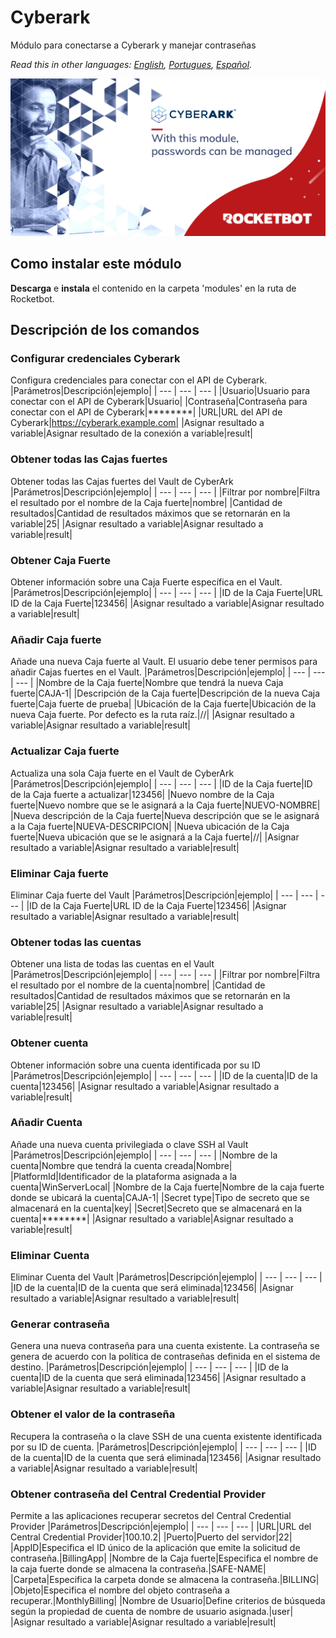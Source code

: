 # Cyberark
  
Módulo para conectarse a Cyberark y manejar contraseñas  

*Read this in other languages: [English](Manual_Cyberark.md), [Portugues](Manual_Cyberark.pr.md), [Español](Manual_Cyberark.es.md).*
  
![banner](imgs/Banner_Cyberark.png)
## Como instalar este módulo
  
__Descarga__ e __instala__ el contenido en la carpeta 'modules' en la ruta de Rocketbot.  



## Descripción de los comandos

### Configurar credenciales Cyberark
  
Configura credenciales para conectar con el API de Cyberark.
|Parámetros|Descripción|ejemplo|
| --- | --- | --- |
|Usuario|Usuario para conectar con el API de Cyberark|Usuario|
|Contraseña|Contraseña para conectar con el API de Cyberark|********|
|URL|URL del API de Cyberark|https://cyberark.example.com|
|Asignar resultado a variable|Asignar resultado de la conexión a variable|result|

### Obtener todas las Cajas fuertes
  
Obtener todas las Cajas fuertes del Vault de CyberArk
|Parámetros|Descripción|ejemplo|
| --- | --- | --- |
|Filtrar por nombre|Filtra el resultado por el nombre de la Caja fuerte|nombre|
|Cantidad de resultados|Cantidad de resultados máximos que se retornarán en la variable|25|
|Asignar resultado a variable|Asignar resultado a variable|result|

### Obtener Caja Fuerte
  
Obtener información sobre una Caja Fuerte específica en el Vault.
|Parámetros|Descripción|ejemplo|
| --- | --- | --- |
|ID de la Caja Fuerte|URL ID de la Caja Fuerte|123456|
|Asignar resultado a variable|Asignar resultado a variable|result|

### Añadir Caja fuerte
  
Añade una nueva Caja fuerte al Vault. El usuario debe tener permisos para añadir Cajas fuertes en el Vault.
|Parámetros|Descripción|ejemplo|
| --- | --- | --- |
|Nombre de la Caja fuerte|Nombre que tendrá la nueva Caja fuerte|CAJA-1|
|Descripción de la Caja fuerte|Descripción de la nueva Caja fuerte|Caja fuerte de prueba|
|Ubicación de la Caja fuerte|Ubicación de la nueva Caja fuerte. Por defecto es la ruta raíz.|//|
|Asignar resultado a variable|Asignar resultado a variable|result|

### Actualizar Caja fuerte
  
Actualiza una sola Caja fuerte en el Vault de CyberArk
|Parámetros|Descripción|ejemplo|
| --- | --- | --- |
|ID de la Caja fuerte|ID de la Caja fuerte a actualizar|123456|
|Nuevo nombre de la Caja fuerte|Nuevo nombre que se le asignará a la Caja fuerte|NUEVO-NOMBRE|
|Nueva descripción de la Caja fuerte|Nueva descripción que se le asignará a la Caja fuerte|NUEVA-DESCRIPCION|
|Nueva ubicación de la Caja fuerte|Nueva ubicación que se le asignará a la Caja fuerte|//|
|Asignar resultado a variable|Asignar resultado a variable|result|

### Eliminar Caja fuerte
  
Eliminar Caja fuerte del Vault
|Parámetros|Descripción|ejemplo|
| --- | --- | --- |
|ID de la Caja Fuerte|URL ID de la Caja Fuerte|123456|
|Asignar resultado a variable|Asignar resultado a variable|result|

### Obtener todas las cuentas
  
Obtener una lista de todas las cuentas en el Vault
|Parámetros|Descripción|ejemplo|
| --- | --- | --- |
|Filtrar por nombre|Filtra el resultado por el nombre de la cuenta|nombre|
|Cantidad de resultados|Cantidad de resultados máximos que se retornarán en la variable|25|
|Asignar resultado a variable|Asignar resultado a variable|result|

### Obtener cuenta
  
Obtener información sobre una cuenta identificada por su ID
|Parámetros|Descripción|ejemplo|
| --- | --- | --- |
|ID de la cuenta|ID de la cuenta|123456|
|Asignar resultado a variable|Asignar resultado a variable|result|

### Añadir Cuenta
  
Añade una nueva cuenta privilegiada o clave SSH al Vault
|Parámetros|Descripción|ejemplo|
| --- | --- | --- |
|Nombre de la cuenta|Nombre que tendrá la cuenta creada|Nombre|
|PlatformId|Identificador de la plataforma asignada a la cuenta|WinServerLocal|
|Nombre de la Caja fuerte|Nombre de la caja fuerte donde se ubicará la cuenta|CAJA-1|
|Secret type|Tipo de secreto que se almacenará en la cuenta|key|
|Secret|Secreto que se almacenará en la cuenta|********|
|Asignar resultado a variable|Asignar resultado a variable|result|

### Eliminar Cuenta
  
Eliminar Cuenta del Vault
|Parámetros|Descripción|ejemplo|
| --- | --- | --- |
|ID de la cuenta|ID de la cuenta que será eliminada|123456|
|Asignar resultado a variable|Asignar resultado a variable|result|

### Generar contraseña
  
Genera una nueva contraseña para una cuenta existente. La contraseña se genera de acuerdo con la política de contraseñas definida en el sistema de destino.
|Parámetros|Descripción|ejemplo|
| --- | --- | --- |
|ID de la cuenta|ID de la cuenta que será eliminada|123456|
|Asignar resultado a variable|Asignar resultado a variable|result|

### Obtener el valor de la contraseña
  
Recupera la contraseña o la clave SSH de una cuenta existente identificada por su ID de cuenta.
|Parámetros|Descripción|ejemplo|
| --- | --- | --- |
|ID de la cuenta|ID de la cuenta que será eliminada|123456|
|Asignar resultado a variable|Asignar resultado a variable|result|

### Obtener contraseña del Central Credential Provider
  
Permite a las aplicaciones recuperar secretos del Central Credential Provider
|Parámetros|Descripción|ejemplo|
| --- | --- | --- |
|URL|URL del Central Credential Provider|100.10.2|
|Puerto|Puerto del servidor|22|
|AppID|Especifica el ID único de la aplicación que emite la solicitud de contraseña.|BillingApp|
|Nombre de la Caja fuerte|Especifica el nombre de la caja fuerte donde se almacena la contraseña.|SAFE-NAME|
|Carpeta|Especifica la carpeta donde se almacena la contraseña.|BILLING|
|Objeto|Especifica el nombre del objeto contraseña a recuperar.|MonthlyBilling|
|Nombre de Usuario|Define criterios de búsqueda según la propiedad de cuenta de nombre de usuario asignada.|user|
|Asignar resultado a variable|Asignar resultado a variable|result|
